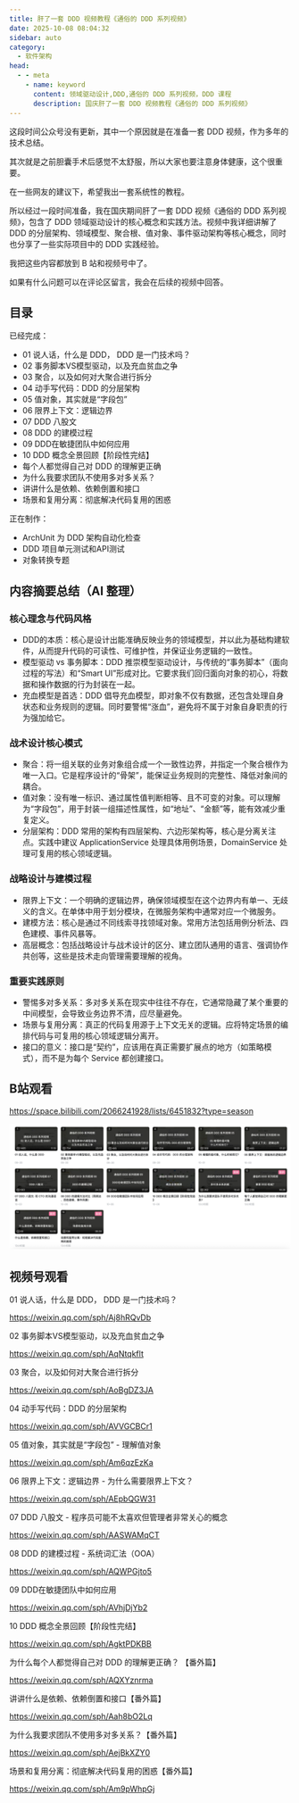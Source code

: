 ```yaml
---
title: 肝了一套 DDD 视频教程《通俗的 DDD 系列视频》
date: 2025-10-08 08:04:32
sidebar: auto
category: 
  - 软件架构
head:
  - - meta
    - name: keyword
      content: 领域驱动设计,DDD,通俗的 DDD 系列视频，DDD 课程
      description: 国庆肝了一套 DDD 视频教程《通俗的 DDD 系列视频》
---
```


这段时间公众号没有更新，其中一个原因就是在准备一套 DDD 视频，作为多年的技术总结。

其次就是之前胆囊手术后感觉不太舒服，所以大家也要注意身体健康，这个很重要。

在一些网友的建议下，希望我出一套系统性的教程。

所以经过一段时间准备，我在国庆期间肝了一套 DDD 视频《通俗的 DDD 系列视频》，包含了 DDD 领域驱动设计的核心概念和实践方法。视频中我详细讲解了 DDD 的分层架构、领域模型、聚合根、值对象、事件驱动架构等核心概念，同时也分享了一些实际项目中的 DDD 实践经验。

我把这些内容都放到 B 站和视频号中了。

如果有什么问题可以在评论区留言，我会在后续的视频中回答。

## 目录

已经完成：

- 01 说人话，什么是 DDD， DDD 是一门技术吗？
- 02 事务脚本VS模型驱动，以及充血贫血之争
- 03 聚合，以及如何对大聚合进行拆分
- 04 动手写代码：DDD 的分层架构
- 05 值对象，其实就是“字段包”
- 06 限界上下文：逻辑边界
- 07 DDD 八股文
- 08 DDD 的建模过程
- 09 DDD在敏捷团队中如何应用
- 10 DDD 概念全景回顾【阶段性完结】
- 每个人都觉得自己对 DDD 的理解更正确
- 为什么我要求团队不使用多对多关系？
- 讲讲什么是依赖、依赖倒置和接口
- 场景和复用分离：彻底解决代码复用的困惑

正在制作：

- ArchUnit 为 DDD 架构自动化检查 
- DDD 项目单元测试和API测试
- 对象转换专题

## 内容摘要总结（AI 整理）

### 核心理念与代码风格

* DDD的本质：核心是设计出能准确反映业务的领域模型，并以此为基础构建软件，从而提升代码的可读性、可维护性，并保证业务逻辑的一致性。
* 模型驱动 vs 事务脚本：DDD 推崇模型驱动设计，与传统的“事务脚本”（面向过程的写法）和“Smart UI”形成对比。它要求我们回归面向对象的初心，将数据和操作数据的行为封装在一起。
* 充血模型是首选：DDD 倡导充血模型，即对象不仅有数据，还包含处理自身状态和业务规则的逻辑。同时要警惕“涨血”，避免将不属于对象自身职责的行为强加给它。

### 战术设计核心模式

* 聚合：将一组关联的业务对象组合成一个一致性边界，并指定一个聚合根作为唯一入口。它是程序设计的“骨架”，能保证业务规则的完整性、降低对象间的耦合。
* 值对象：没有唯一标识、通过属性值判断相等、且不可变的对象。可以理解为“字段包”，用于封装一组描述性属性，如“地址”、“金额”等，能有效减少重复定义。
* 分层架构：DDD 常用的架构有四层架构、六边形架构等，核心是分离关注点。实践中建议 ApplicationService 处理具体用例场景，DomainService 处理可复用的核心领域逻辑。

### 战略设计与建模过程

* 限界上下文：一个明确的逻辑边界，确保领域模型在这个边界内有单一、无歧义的含义。在单体中用于划分模块，在微服务架构中通常对应一个微服务。
* 建模方法：核心是通过不同线索寻找领域对象。常用方法包括用例分析法、四色建模、事件风暴等。
* 高层概念：包括战略设计与战术设计的区分、建立团队通用的语言、强调协作共创等，这些是技术走向管理需要理解的视角。

### 重要实践原则

* 警惕多对多关系：多对多关系在现实中往往不存在，它通常隐藏了某个重要的中间模型，会导致业务边界不清，应尽量避免。
* 场景与复用分离：真正的代码复用源于上下文无关的逻辑。应将特定场景的编排代码与可复用的核心领域逻辑分离开。
* 接口的意义：接口是“契约”，应该用在真正需要扩展点的地方（如策略模式），而不是为每个 Service 都创建接口。
    
## B站观看

https://space.bilibili.com/2066241928/lists/6451832?type=season

![](./talk-ddd/videos.png)

## 视频号观看

01 说人话，什么是 DDD， DDD 是一门技术吗？

https://weixin.qq.com/sph/Aj8hRQvDb

02 事务脚本VS模型驱动，以及充血贫血之争

https://weixin.qq.com/sph/AqNtqkflt

03 聚合，以及如何对大聚合进行拆分

https://weixin.qq.com/sph/AoBgDZ3JA

04 动手写代码：DDD 的分层架构

https://weixin.qq.com/sph/AVVGCBCr1

05 值对象，其实就是“字段包” - 理解值对象 

https://weixin.qq.com/sph/Am6qzEzKa

06 限界上下文：逻辑边界 - 为什么需要限界上下文？ 

https://weixin.qq.com/sph/AEpbQGW31

07 DDD 八股文 - 程序员可能不太喜欢但管理者非常关心的概念

https://weixin.qq.com/sph/AASWAMqCT

08 DDD 的建模过程 - 系统词汇法（OOA）

https://weixin.qq.com/sph/AQWPGjto5

09 DDD在敏捷团队中如何应用

https://weixin.qq.com/sph/AVhjDjYb2

10 DDD 概念全景回顾【阶段性完结】

https://weixin.qq.com/sph/AgktPDKBB

为什么每个人都觉得自己对 DDD 的理解更正确？ 【番外篇】

https://weixin.qq.com/sph/AQXYznrma

讲讲什么是依赖、依赖倒置和接口【番外篇】

https://weixin.qq.com/sph/Aah8bO2Lq

为什么我要求团队不使用多对多关系？【番外篇】

https://weixin.qq.com/sph/AejBkXZY0

场景和复用分离：彻底解决代码复用的困惑【番外篇】

https://weixin.qq.com/sph/Am9pWhpGj